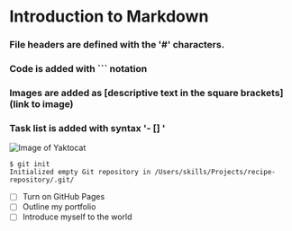 # Introduction to Markdown 
### File headers are defined with the '#' characters.
### Code is added with ``` notation
### Images are added as [descriptive text in the square brackets](link to image)
### Task list is added with syntax '- [] ' 

![Image of Yaktocat](https://octodex.github.com/images/yaktocat.png)

```
$ git init
Initialized empty Git repository in /Users/skills/Projects/recipe-repository/.git/
```

- [ ] Turn on GitHub Pages
- [ ] Outline my portfolio
- [ ] Introduce myself to the world
